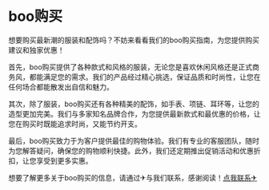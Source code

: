# boo购买

想要购买最新潮的服装和配饰吗？不妨来看看我们的boo购买指南，为您提供购买建议和独家优惠！

首先，boo购买提供了各种款式和风格的服装，无论您是喜欢休闲风格还是正式商务风，都能满足您的需求。我们的产品经过精心挑选，保证品质和时尚性，让您在任何场合都能散发出自信和魅力。

其次，除了服装，boo购买还有各种精美的配饰，如手表、项链、耳环等，让您的造型更加完美。我们与多家知名品牌合作，为您提供最新款式和最优惠的价格，让您在购买时既能追求时尚，又能节约开支。

最后，boo购买致力于为客户提供最佳的购物体验。我们有专业的客服团队，随时为您解答疑问，确保您的购物顺利快捷。此外，我们还定期推出促销活动和优惠折扣，让您享受到更多实惠。

想要了解更多关于boo购买的信息，请通过✈与我们联系，感谢阅读！[点我联系✈](https://vip.G208.com)
